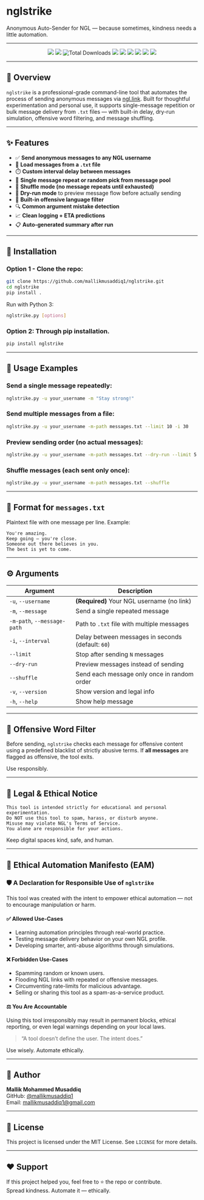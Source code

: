 # nglstrike  

Anonymous Auto-Sender for NGL — because sometimes, kindness needs a little automation.

---

<p align="center">
  <img src="https://img.shields.io/pypi/v/nglstrike?color=blue&label=PyPI&logo=pypi&style=flat-square">
  <img src="https://img.shields.io/pypi/dm/nglstrike?color=orange&label=Downloads&logo=python&style=flat-square">
  <img src="https://static.pepy.tech/badge/nglstrike" alt="Total Downloads">
  <img src="https://img.shields.io/github/license/mallikmusaddiq1/nglstrike?style=flat-square&color=green">
  <img src="https://img.shields.io/github/stars/mallikmusaddiq1/nglstrike?style=flat-square&label=Stars&color=yellow">
  <img src="https://img.shields.io/github/last-commit/mallikmusaddiq1/nglstrike?style=flat-square&color=purple">
  <img src="https://img.shields.io/github/languages/top/mallikmusaddiq1/nglstrike?style=flat-square&color=blueviolet">
  <img src="https://img.shields.io/github/languages/code-size/mallikmusaddiq1/nglstrike?style=flat-square&color=teal">
  <img src="https://img.shields.io/badge/made%20with-%E2%9D%A4%EF%B8%8F%20in%20Python-blue?style=flat-square">
</p>

---

## 📌 Overview  

`nglstrike` is a professional-grade command-line tool that automates the process of sending anonymous messages via [ngl.link](https://ngl.link). Built for thoughtful experimentation and personal use, it supports single-message repetition or bulk message delivery from `.txt` files — with built-in delay, dry-run simulation, offensive word filtering, and message shuffling.

---

## ✨ Features  

* ✅ **Send anonymous messages to any NGL username**  
* 📄 **Load messages from a `.txt` file**  
* ⏱️ **Custom interval delay between messages**  
* 🔁 **Single message repeat or random pick from message pool**  
* 🔄 **Shuffle mode (no message repeats until exhausted)**  
* 🧪 **Dry-run mode** to preview message flow before actually sending  
* 🚫 **Built-in offensive language filter**  
* 🔍 **Common argument mistake detection**  
* 📈 **Clean logging + ETA predictions**  
* 📋 **Auto-generated summary after run**  

---

## 🚀 Installation  

### Option 1 - Clone the repo:  

```bash  
git clone https://github.com/mallikmusaddiq1/nglstrike.git  
cd nglstrike  
pip install .  
```  

Run with Python 3:  

```bash  
nglstrike.py [options]  
```  

### Option 2: Through pip installation.  

```bash  
pip install nglstrike  
```  

---

## 🧠 Usage Examples  

### Send a single message repeatedly:  

```bash  
nglstrike.py -u your_username -m "Stay strong!"  
```  

### Send multiple messages from a file:  

```bash  
nglstrike.py -u your_username -m-path messages.txt --limit 10 -i 30  
```  

### Preview sending order (no actual messages):  

```bash  
nglstrike.py -u your_username -m-path messages.txt --dry-run --limit 5  
```  

### Shuffle messages (each sent only once):  

```bash  
nglstrike.py -u your_username -m-path messages.txt --shuffle  
```  

---

## 📁 Format for `messages.txt`  

Plaintext file with one message per line. Example:  

```
You're amazing.  
Keep going — you're close.  
Someone out there believes in you.  
The best is yet to come.  
```  

---

## ⚙️ Arguments  

| Argument                    | Description                                       |  
| --------------------------- | ------------------------------------------------- |  
| `-u`, `--username`          | **(Required)** Your NGL username (no link)        |  
| `-m`, `--message`           | Send a single repeated message                    |  
| `-m-path`, `--message-path` | Path to `.txt` file with multiple messages        |  
| `-i`, `--interval`          | Delay between messages in seconds (default: `60`) |  
| `--limit`                   | Stop after sending `N` messages                   |  
| `--dry-run`                 | Preview messages instead of sending               |  
| `--shuffle`                 | Send each message only once in random order       |  
| `-v`, `--version`           | Show version and legal info                       |  
| `-h`, `--help`              | Show help message                                 |  

---

## 🧼 Offensive Word Filter  

Before sending, `nglstrike` checks each message for offensive content using a predefined blacklist of strictly abusive terms. If **all messages** are flagged as offensive, the tool exits.  

Use responsibly.  

---

## 🛑 Legal & Ethical Notice  

```
This tool is intended strictly for educational and personal experimentation.  
Do NOT use this tool to spam, harass, or disturb anyone.  
Misuse may violate NGL's Terms of Service.  
You alone are responsible for your actions.  
```  

Keep digital spaces kind, safe, and human.  

---

## 📜 Ethical Automation Manifesto (EAM)

### 🛡️ A Declaration for Responsible Use of `nglstrike`

This tool was created with the intent to empower ethical automation — not to encourage manipulation or harm.

#### ✅ Allowed Use-Cases

- Learning automation principles through real-world practice.  
- Testing message delivery behavior on your own NGL profile.  
- Developing smarter, anti-abuse algorithms through simulations.  

#### ❌ Forbidden Use-Cases

- Spamming random or known users.  
- Flooding NGL links with repeated or offensive messages.  
- Circumventing rate-limits for malicious advantage.  
- Selling or sharing this tool as a spam-as-a-service product.  

#### ⚖️ You Are Accountable

Using this tool irresponsibly may result in permanent blocks, ethical reporting, or even legal warnings depending on your local laws.

> “A tool doesn’t define the user. The intent does.”

Use wisely. Automate ethically.

---

## 👤 Author  

**Mallik Mohammed Musaddiq**  
GitHub: [@mallikmusaddiq1](https://github.com/mallikmusaddiq1)  
Email: [mallikmusaddiq1@gmail.com](mailto:mallikmusaddiq1@gmail.com)  

---

## 📄 License  

This project is licensed under the MIT License. See `LICENSE` for more details.  

---

## ❤️ Support  

If this project helped you, feel free to ⭐ the repo or contribute.  
Spread kindness. Automate it — ethically.